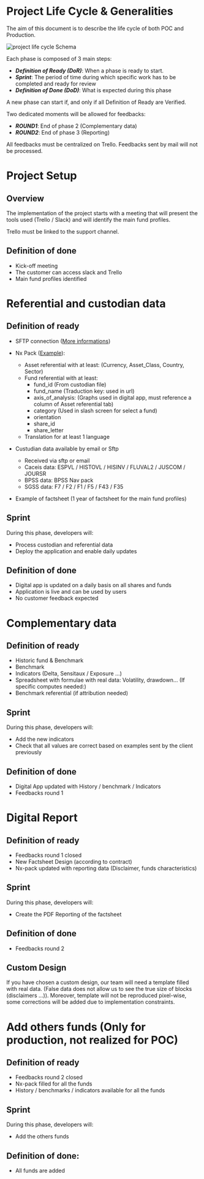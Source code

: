 # Project Life Cycle & Generalities

The aim of this document is to describe the life cycle of both POC and Production.

![project life cycle Schema](https://platform.100m.io/dist/nx-digital/project-life-cycle.png)

Each phase is composed of 3 main steps:

* ***Definition of Ready (DoR)***: When a phase is ready to start.
* ***Sprint***: The period of time during which specific work has to be completed and ready for review
* ***Definition of Done (DoD)***: What is expected during this phase


A new phase can start if, and only if all Definition of Ready are Verified.

Two dedicated moments will be allowed for feedbacks:
* ***ROUND1***: End of phase 2 (Complementary data)
* ***ROUND2***: End of phase 3 (Reporting)

All feedbacks must be centralized on Trello. Feedbacks sent by mail will not be processed.

# Project Setup

## Overview
The implementation of the project starts with a meeting that will present the tools used (Trello / Slack) and will identify the main fund profiles.

Trello must be linked to the support channel.

## Definition of done
  * Kick-off meeting
  * The customer can access slack and Trello
  * Main fund profiles identified

# Referential and custodian data

## Definition of ready

  * SFTP connection ([More informations](https://nx.digital/doc?transfer))

  * Nx Pack ([Example](http://platform.100m.io/dist/greenrock/nx-pack_greenrock.xlsx)):
      - Asset referential with at least: (Currency, Asset_Class, Country, Sector)
      - Fund referential with at least:
        - fund_id (From custodian file)
        - fund_name (Traduction key: used in url)
        - axis_of_analysis: (Graphs used in digital app, must reference a column of Asset referential tab)
        - category (Used in slash screen for select a fund)
        - orientation
        - share_id
        - share_letter
      - Translation for at least 1 language

  * Custudian data available by email or Sftp
      - Received via sftp or email
      - Caceis data: ESPVL / HISTOVL / HISINV / FLUVAL2 / JUSCOM / JOURSR
      - BPSS data: BPSS Nav pack
      - SGSS data: F7 / F2 / F1 / F5 / F43 / F35

  * Example of factsheet (1 year of factsheet for the main fund profiles)

## Sprint
During this phase, developers will:
  * Process custodian and referential data
  * Deploy the application and enable daily updates

## Definition of done
  * Digital app is updated on a daily basis on all shares and funds
  * Application is live and can be used by users
  * No customer feedback expected

# Complementary data

## Definition of ready

  * Historic fund & Benchmark
  * Benchmark
  * Indicators (Delta, Sensitaux / Exposure ...)
  * Spreadsheet with formulae with real data: Volatility, drawdown... (If specific computes needed:)
  * Benchmark referential (if attribution needed)

## Sprint
  
During this phase, developers will:
  * Add the new indicators
  * Check that all values are correct based on examples sent by the client previously

##  Definition of done
  * Digital App updated with History / benchmark / Indicators
  * Feedbacks round 1

# Digital Report

## Definition of ready
* Feedbacks round 1 closed
* New Factsheet Design (according to contract)
* Nx-pack updated with reporting data (Disclaimer, funds characteristics)

## Sprint
During this phase, developers will:
 * Create the PDF Reporting of the factsheet

##  Definition of done
 * Feedbacks round 2

## Custom Design

If you have chosen a custom design, our team will need a template filled with real data. (False data does not allow us to see the true size of blocks (disclaimers ...)).
Moreover, template will not be reproduced pixel-wise, some corrections will be added due to implementation constraints.

# Add others funds (Only for production, not realized for POC)

## Definition of ready
* Feedbacks round 2 closed
* Nx-pack filled for all the funds
* History / benchmarks / indicators available for all the funds

## Sprint
During this phase, developers will:
  * Add the others funds

## Definition of done:
* All funds are added
